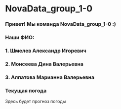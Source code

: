 # NovaData_group_1-0
### Привет! Мы команда NovaData_group_1-0 :)

### Наши ФИО:
### 1. Шмелев Александр Игоревич
### 2. Моисеева Дина Валерьевна
### 3. Алпатова Марианна Валерьевна

### Текущая погода
<!-- WEATHER:START -->
Здесь будет прогноз погоды
<!-- WEATHER:END -->